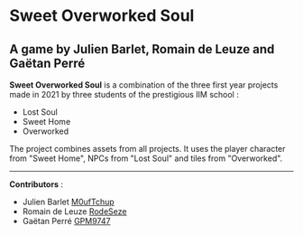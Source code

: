 Sweet Overworked Soul
=======

A game by **Julien Barlet**, **Romain de Leuze** and **Gaëtan Perré**
-----------

**Sweet Overworked Soul** is a combination of the three first year projects made in 2021 by three students of the prestigious IIM school : 

  * Lost Soul
  * Sweet Home
  * Overworked
  
 The project combines assets from all projects. It uses the player character from "Sweet Home", NPCs from "Lost Soul" and tiles from "Overworked".
  
  --- 
  
**Contributors** :

  * Julien Barlet [M0ufTchup](https://github.com/M0ufTchup)
  * Romain de Leuze [RodeSeze](https://github.com/RodeSeze)
  * Gaëtan Perré [GPM9747](https://github.com/GPM9747)